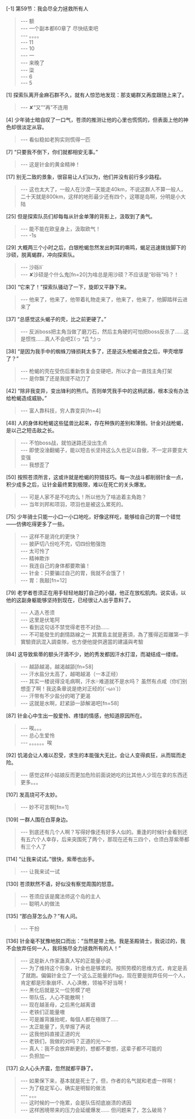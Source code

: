 
[-1] 第59节：我会尽全力拯救所有人
>--- 额<br>
>--- 一个副本都60章了  尽快结束吧<br>
>--- 。。。。<br>
>--- 11<br>
>--- 10<br>
>--- 一<br>
>--- 来晚了<br>
>--- 柒<br>
>--- 6<br>
>--- 5<br>

[1] 探索队离开金麻石群不久，就有人惊恐地发现：那支蝎群又再度跟随上来了。
>--- ✘“又”“再”不连用<br>

[4] 少年骑士暗自叹了一口气，苍须的推测让他的心里也慌慌的，但表面上他的神色却很淡定从容。
>--- 看似稳如老狗实则慌得一匹<br>

[7] “只要我不倒下，你们就都相安无事。”
>--- 这是针金的黄金精神！<br>

[17] 别无二致的景象，很容易让人们以为，他们并没有前行多少路程。
>--- 这也太大了，一般人在沙漠一天能走40km，不说这群人不算一般人，二十天就是800km，这样的地形最少还有四个，这哪是岛啊，分明是小大陆<br>

[25] 但是探索队员们却每每从针金单薄的背影上，汲取到了勇气。
>--- 能不能在欧皇身上，汲取欧气！<br>
>--- -1s<br>

[29] 大概两三个小时之后，白银枪蝎忽然发出刺耳的嘶鸣，蝎足迅速拨拢脚下的沙硕，脱离蝎群，冲向探索队。
>--- 沙砾li`<br>
>--- ✘沙硕是个什么鬼[fn=20]为啥总是用沙硕？不应该是“砂砾”吗？！<br>

[30] “它来了！”探索队骚动了一下，旋即又平静下来。
>--- 他来了，他来了，他带着礼物走来了，他来了，他来了，他脚踏祥云进来了<br>

[37] “总感觉这头蝎子的壳，比之前更硬了。”
>--- 反派boss把主角当做了磨刀石，然后主角硬的可怕把boss反杀了……这是惯性……真人不会吧Σ(っ °Д °;)っ<br>

[38] “是因为我手中的蜘蛛刀锋损耗太多了，还是这头枪蝎进食之后，甲壳增厚了？”
>--- 枪蝎的壳在受伤后重新恢复会变硬吧，所以才会一直找主角打架<br>
>--- 是你飘了还是我提不动刀了<br>

[42] “除非我变异，变出锋利的熊爪。否则单凭我手中的这柄武器，根本没有办法给枪蝎造成威胁。”
>--- 富人靠科技，穷人靠变异[fn=4]<br>

[48] 人的身体和枪蝎这些猛兽比起来，存在种族的差别和薄弱。针金对战枪蝎，是以己之短击敌之长。
>--- 不怕boss战，就怕迷路还没出生点<br>
>--- 即使没淦翻蝎子，能以短击长坚持这么久也足以自傲，不一定非要变大变强<br>
>--- 我想歪了<br>

[50] 按照苍须所言，这或许就是枪蝎的狩猎技巧。每一次战斗都削弱针金一点，积少成多之后，让针金最终累到极限，难以在死亡的关头爆发。
>--- 可是人家不是不吃肉么！所以他为了啥追着主角跑？<br>
>--- 当年刘邦和项羽，项羽也是被这么累死的。<br>

[75] 少年骑士只能一小口一小口地吃，好像这样吃，能够给自己的胃一个错觉——仿佛吃得更多了一些。
>--- 这样不是消化的更快？<br>
>--- 披萨切八份吃不完，切四份勉强饱<br>
>--- 太可怜了<br>
>--- 精神欺诈<br>
>--- 我连自己的身体都要欺骗！<br>
>--- 针金：只要骗过自己的胃，我就不会饿了！<br>
>--- 胃：我敲[fn=12]<br>

[79] 老学者苍须正在用手轻轻地敲打自己的小腿，他正在放松肌肉。说实话，以他的这副身躯能够坚持到现在，已经很让人出乎意料了。
>--- 人造人苍须<br>
>--- 这里是伏笔阿<br>
>--- 看到这句话不禁觉得老苍不对劲……<br>
>--- 不可能發生的劇情路線之一
其實島主就是蒼須，為了獲得近距離第一手實驗資訊混入調查隊，也方便他提供適當的建議與考驗<br>

[84] 这导致紫蒂的额头汗滴不少，她的秀发都因汗水打湿，而凝结成一缕缕。
>--- 越舔越渴，越渴越舔[fn=58]<br>
>--- 汗水盐分太高了，越喝越渴（一本正经）<br>
>--- 其实一楼说得没毛病啊，汗水💦难道就不是水吗？
虽然有点咸（你们别想歪了啊！我这条章说是绝对正经的(´-ωก`)）<br>
>--- 汗带有不少盐分的喝了更渴<br>
>--- 这就是水啊，赶紧舔一舔解渴吧[fn=58]<br>

[87] 针金心中生出一股爱怜、疼惜的情感，他知道原因所在。
>--- 唉。。。<br>
>--- 总心生爱怜<br>
>--- 。。。。。。唉<br>

[92] 饥渴会让人难以忍受，求生的本能强大无比，会让人变得疯狂，从而铤而走险。
>--- 感觉这样小姑娘反而更加危险前面说她吃的比其他人少现在拿的东西还更多。。。<br>

[107] 发高烧可不太妙。
>--- 妙不可言啊[fn=1]<br>

[109] 一群人围在白芽身边。
>--- 到底还有几个人啊？写得好像还有好多人似的。重逢的时候针金看到还有五六个人幸存，后来突围死了两个，那现在还有三四个，仓须白芽紫蒂都有三个人了<br>

[114] “让我来试试。”很快，紫蒂也出手。
>--- 让我来试一试<br>

[130] 苍须默然不语，好似没有察觉周围的怒意。
>--- 苍须应该是魔法师这个岛的主人<br>
>--- 聪明人的做法<br>

[135] “那白芽怎么办？”有人问。
>--- 干扮<br>

[136] 针金毫不犹豫地脱口而出：“当然是带上他。我是圣殿骑士，我说过的，我不会放弃任何一人，我将施尽全力拯救所有的人！”
>--- 这是新人作家蛊真人写的正能量小说<br>
>--- 为了维持这个形象，针金也是够累的。按照劳模的思维方式，肯定是丢了就跑。偏偏针金立了一个这么正能量的flag，现在要是抛弃任何一个人，肯定都是形象崩坏、人心涣散，领袖不好当啊！<br>
>--- 黑化后就是又一位劳模了吧<br>
>--- 带队伍，人心不能散啊！<br>
>--- 现在越圣母，之后黑化越离谱<br>
>--- 老铁们正能量嗷<br>
>--- 可是誰背誰抬呢，每個人都在極限了.....<br>
>--- 太正能量了，先举报了再说<br>
>--- 这我他妈直接正道的光<br>
>--- 老铁们，我做的对吗？正道的光～～<br>
>--- 真人：我不会放弃断更的，想都不要想，这辈子都不可能的<br>
>--- 负担加一<br>

[137] 众人心头齐震，忽然就都平静了。
>--- 如果保下来，基本就是死士了，但，作者的名气就和老虚一样啊！<br>
>--- 为了稳定军心，确实是明智的做法<br>
>--- 。。。<br>
>--- 这时候的一个拖累，会是队伍彻底崩溃的诱因<br>
>--- 这样困境带来的压力会延缓爆发……
但问题来了，怎么破局？<br>
